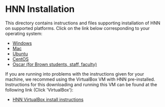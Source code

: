 # HNN Installation

This directory contains instructions and files supporting installation of HNN on supported platforms. Click on the link below corresponding to your operating system:
 * [Windows](windows)
 * [Mac](mac)
 * [Ubuntu](ubuntu)
 * [CentOS](centos)
 * [Oscar (for Brown students, staff, faculty)](brown_ccv)

 If you are running into problems with the instructions given for your machine, we recommed using the VirtualBox VM with HNN pre-installed. Instructions for this downloading and running this VM can be found at the following link (Click 'VirtualBox'):
 * [HNN VirtualBox install instructions](https://hnn.brown.edu/index.php/installation-instructions/)